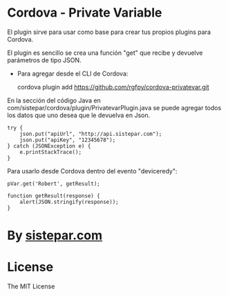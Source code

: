 # Cordova - Private Variable

El plugin sirve para usar como base para crear tus propios plugins para Cordova.

El plugin es sencillo se crea una función "get" que recibe y devuelve parámetros de tipo JSON.

* Para agregar desde el CLI de Cordova:

	cordova plugin add https://github.com/rgfpy/cordova-privatevar.git

En la sección del código Java en com/sistepar/cordova/plugin/PrivatevarPlugin.java se puede agregar todos los datos 
que uno desea que le devuelva en Json.

	try {
		json.put("apiUrl", "http://api.sistepar.com");
		json.put("apiKey", "12345678");
	} catch (JSONException e) {
		e.printStackTrace();
	}


Para usarlo desde Cordova dentro del evento "deviceredy":

	pVar.get('Robert', getResult);
	
	function getResult(response) {
		alert(JSON.stringify(response));
	}


# By <a href="http://sistepar.com">sistepar.com</a>

# License
The MIT License